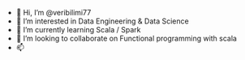 - 👋 Hi, I’m @veribilimi77
- 👀 I’m interested in Data Engineering & Data Science
- 🌱 I’m currently learning Scala / Spark 
- 💞️ I’m looking to collaborate on  Functional programming with scala
- 📫

<!---
veribilimi77/veribilimi77 is a ✨ special ✨ repository because its `README.md` (this file) appears on your GitHub profile.
You can click the Preview link to take a look at your changes.
--->

